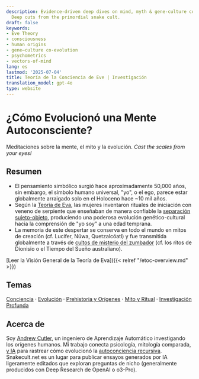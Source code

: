 ```yaml
---
description: Evidence-driven deep dives on mind, myth & gene-culture co-evolution.
  Deep cuts from the primordial snake cult.
draft: false
keywords:
- Eve Theory
- consciousness
- human origins
- gene–culture co-evolution
- psychometrics
- vectors-of-mind
lang: es
lastmod: '2025-07-04'
title: Teoría de la Conciencia de Eve | Investigación
translation_model: gpt-4o
type: website
---
```


# ¿Cómo Evolucionó una Mente Autoconsciente?
Meditaciones sobre la mente, el mito y la evolución. <span class="eye-of-ra-text">*<span data-char="C" style="--char-index: 0">C</span><span data-char="a" style="--char-index: 1">a</span><span data-char="s" style="--char-index: 2">s</span><span data-char="t" style="--char-index: 3">t</span> <span data-char="t" style="--char-index: 4">t</span><span data-char="h" style="--char-index: 5">h</span><span data-char="e" style="--char-index: 6">e</span> <span data-char="s" style="--char-index: 7">s</span><span data-char="c" style="--char-index: 8">c</span><span data-char="a" style="--char-index: 9">a</span><span data-char="l" style="--char-index: 10">l</span><span data-char="e" style="--char-index: 11">e</span><span data-char="s" style="--char-index: 12">s</span> <span data-char="f" style="--char-index: 13">f</span><span data-char="r" style="--char-index: 14">r</span><span data-char="o" style="--char-index: 15">o</span><span data-char="m" style="--char-index: 16">m</span> <span data-char="y" style="--char-index: 17">y</span><span data-char="o" style="--char-index: 18">o</span><span data-char="u" style="--char-index: 19">u</span><span data-char="r" style="--char-index: 20">r</span> <span data-char="e" style="--char-index: 21">e</span><span data-char="y" style="--char-index: 22">y</span><span data-char="e" style="--char-index: 23">e</span><span data-char="s" style="--char-index: 24">s</span><span data-char="!" style="--char-index: 25">!</span>*</span>

## Resumen

*   El pensamiento simbólico surgió hace aproximadamente 50,000 años, sin embargo, el símbolo humano universal, "yo", o el ego, parece estar globalmente arraigado solo en el Holoceno hace ~10 mil años.
*   Según la [Teoría de Eva](https://www.vectorsofmind.com/p/eve-theory-of-consciousness-v3), las mujeres inventaron rituales de iniciación con veneno de serpiente que enseñaban de manera confiable la [separación sujeto-objeto](https://www.vectorsofmind.com/p/the-origins-of-human-consciousness), produciendo una poderosa evolución genético-cultural hacia la comprensión de "yo soy" a una edad temprana.
*   La memoria de este despertar se conserva en todo el mundo en mitos de creación (cf. Lucifer, Nüwa, Quetzalcóatl) y fue transmitida globalmente a través de [cultos de misterio del zumbador](https://www.vectorsofmind.com/p/the-bullroarer-much-more-than-you) (cf. los ritos de Dionisio o el Tiempo del Sueño australiano).

[Leer la Visión General de la Teoría de Eva]({{< relref "/etoc-overview.md" >}}) <!-- CTA -->

## Temas
[Conciencia](/tags/consciousness/) · [Evolución](/tags/evolution/) · [Prehistoria y Orígenes](/tags/prehistory/) · [Mito y Ritual](/tags/mythology/) · [Investigación Profunda](/tags/deep-research/)

## Acerca de
Soy [Andrew Cutler](https://substack.com/@vectors?utm_source=user-menu), un ingeniero de Aprendizaje Automático investigando los orígenes humanos.
Mi trabajo conecta psicología, mitología comparada, [y IA](https://www.vectorsofmind.com/p/the-ai-basis-of-the-eve-theory-of) para rastrear cómo evolucionó la [autoconciencia recursiva](https://www.vectorsofmind.com/p/deja-you-the-recursive-construction).
Snakecult.net es un lugar para publicar ensayos generados por IA ligeramente editados que exploran preguntas de nicho (generalmente producidos con Deep Research de OpenAI o o3-Pro).